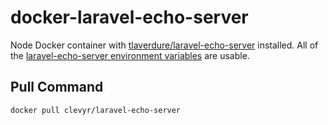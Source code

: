 # docker-laravel-echo-server

Node Docker container with [tlaverdure/laravel-echo-server](https://github.com/tlaverdure/laravel-echo-server) installed. All of the [laravel-echo-server environment variables](https://github.com/tlaverdure/laravel-echo-server#dotenv) are usable.

## Pull Command

```sh
docker pull clevyr/laravel-echo-server
```

